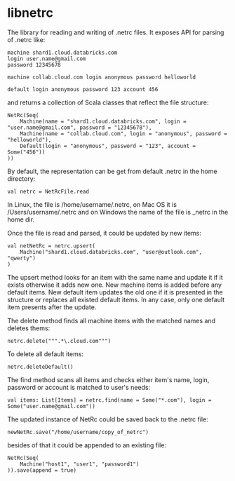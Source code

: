 # libnetrc
The library for reading and writing of .netrc files. It exposes API for parsing of .netrc like:

```
machine shard1.cloud.databricks.com
login user.name@gmail.com
password 12345678

machine collab.cloud.com login anonymous password helloworld

default login anonymous password 123 account 456
```

and returns a collection of Scala classes that reflect the file structure:

```
NetRc(Seq(
    Machine(name = "shard1.cloud.databricks.com", login = "user.name@gmail.com", password = "12345678"),
    Machine(name = "collab.cloud.com", login = "anonymous", password = "helloworld"),
    Default(login = "anonymous", password = "123", account = Some("456"))
))
```

By default, the representation can be get from default .netrc in the home directory:

```
val netrc = NetRcFile.read 
```

In Linux, the file is /home/username/.netrc, on Mac OS it is /Users/username/.netrc and on Windows the name of the file is _netrc in the home dir.

Once the file is read and parsed, it could be updated by new items:

```
val netNetRc = netrc.upsert(
    Machine("shard1.cloud.databricks.com", "user@outlook.com", "qwerty")
)
```

The upsert method looks for an item with the same name and update it if it exists otherwise it adds new one. New machine items is added before any default items. New default item updates the old one if it is presented in the structure or replaces all existed default items. In any case, only one default item presents after the update.

The delete method finds all machine items with the matched names and deletes thems:

```
netrc.delete(""".*\.cloud.com""")
```

To delete all default items:

```
netrc.deleteDefault()
```

The find method scans all items and checks either item's name, login, password or account is matched to user's needs:

```
val items: List[Items] = netrc.find(name = Some("*.com"), login = Some("user.name@gmail.com"))
```

The updated instance of NetRc could be saved back to the .netrc file:

```
newNetRc.save("/home/username/copy_of_netrc")
```

besides of that it could be appended to an existing file:

```
NetRc(Seq(
    Machine("host1", "user1", "password1")
)).save(append = true)
```